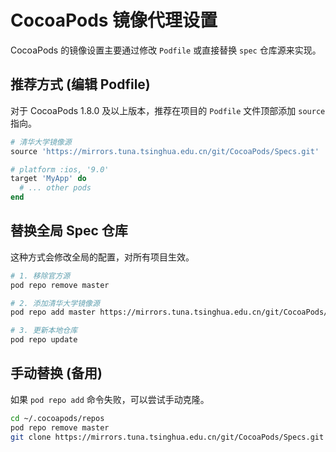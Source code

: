 # CocoaPods 镜像代理设置

CocoaPods 的镜像设置主要通过修改 `Podfile` 或直接替换 `spec` 仓库源来实现。

## 推荐方式 (编辑 Podfile)

对于 CocoaPods 1.8.0 及以上版本，推荐在项目的 `Podfile` 文件顶部添加 `source` 指向。

```ruby
# 清华大学镜像源
source 'https://mirrors.tuna.tsinghua.edu.cn/git/CocoaPods/Specs.git'

# platform :ios, '9.0'
target 'MyApp' do
  # ... other pods
end
```

## 替换全局 Spec 仓库

这种方式会修改全局的配置，对所有项目生效。

```bash
# 1. 移除官方源
pod repo remove master

# 2. 添加清华大学镜像源
pod repo add master https://mirrors.tuna.tsinghua.edu.cn/git/CocoaPods/Specs.git

# 3. 更新本地仓库
pod repo update
```

## 手动替换 (备用)

如果 `pod repo add` 命令失败，可以尝试手动克隆。

```bash
cd ~/.cocoapods/repos
pod repo remove master
git clone https://mirrors.tuna.tsinghua.edu.cn/git/CocoaPods/Specs.git master
```
